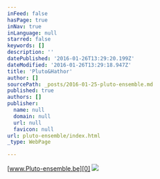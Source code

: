 ```yaml
---
inFeed: false
hasPage: true
inNav: true
inLanguage: null
starred: false
keywords: []
description: ''
datePublished: '2016-01-26T13:29:20.199Z'
dateModified: '2016-01-26T13:29:18.947Z'
title: 'Pluto&Hathor'
author: []
sourcePath: _posts/2016-01-25-pluto-ensemble.md
published: true
authors: []
publisher:
  name: null
  domain: null
  url: null
  favicon: null
url: pluto-ensemble/index.html
_type: WebPage

---
```

[www.Pluto-ensemble.be][0]
![](https://s3-us-west-2.amazonaws.com/the-grid-img/p/882e64347a461c6e0e9d19206ec48804f5af8674.jpg)

# 

[0]: https://thegrid.ai/pluto-ensemble/